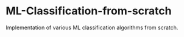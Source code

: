 # ML-Classification-from-scratch
Implementation of various ML classification algorithms from scratch.
